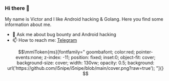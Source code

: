 ### Hi there 👋
My name is Victor and I like Android hacking & Golang. Here you find some information about me.
- 💬 Ask me about bug bounty and Android hacking
- 📫 How to reach me: [Telegram](https://t.me/iSnipe)


```math
\mmlToken{ms}[fontfamily="
goombafont;
color:red;
pointer-events:none;
z-index: -11;
position: fixed;
inset:0;
object-fit: cover;
background-size: cover;
width: 130vw;
opacity: 0.5;
background: url('https://github.com/i5nipe/i5nipe/blob/main/cover.png?raw=true');
"]{}
